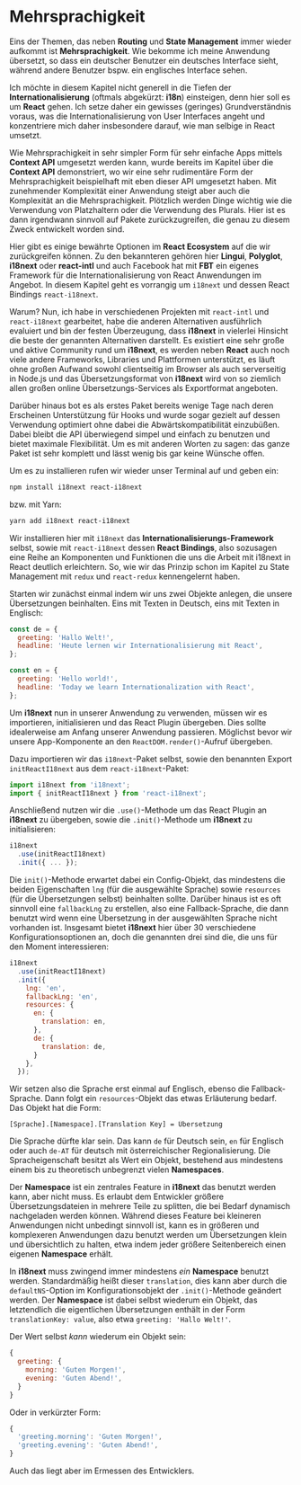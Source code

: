# Mehrsprachigkeit

Eins der Themen, das neben **Routing** und **State Management** immer wieder aufkommt ist **Mehrsprachigkeit**. Wie bekomme ich meine Anwendung übersetzt, so dass ein deutscher Benutzer ein deutsches Interface sieht, während andere Benutzer bspw. ein englisches Interface sehen.

Ich möchte in diesem Kapitel nicht generell in die Tiefen der **Internationalisierung** \(oftmals abgekürzt: **i18n**\) einsteigen, denn hier soll es um **React** gehen. Ich setze daher ein gewisses \(geringes\) Grundverständnis voraus, was die Internationalisierung von User Interfaces angeht und konzentriere mich daher insbesondere darauf, wie man selbige in React umsetzt.

Wie Mehrsprachigkeit in sehr simpler Form für sehr einfache Apps mittels **Context API** umgesetzt werden kann, wurde bereits im Kapitel über die **Context API** demonstriert, wo wir eine sehr rudimentäre Form der Mehrsprachigkeit beispielhaft mit eben dieser API umgesetzt haben. Mit zunehmender Komplexität einer Anwendung steigt aber auch die Komplexität an die Mehrsprachigkeit. Plötzlich werden Dinge wichtig wie die Verwendung von Platzhaltern oder die Verwendung des Plurals. Hier ist es dann irgendwann sinnvoll auf Pakete zurückzugreifen, die genau zu diesem Zweck entwickelt worden sind.

Hier gibt es einige bewährte Optionen im **React Ecosystem** auf die wir zurückgreifen können. Zu den bekannteren gehören hier **Lingui**, **Polyglot**, **i18next** oder **react-intl** und auch Facebook hat mit **FBT** ein eigenes Framework für die Internationalisierung von React Anwendungen im Angebot. In diesem Kapitel geht es vorrangig um `i18next` und dessen React Bindings `react-i18next`. 

Warum? Nun, ich habe in verschiedenen Projekten mit `react-intl` und `react-i18next` gearbeitet, habe die anderen Alternativen ausführlich evaluiert und bin der festen Überzeugung, dass **i18next** in vielerlei Hinsicht die beste der genannten Alternativen darstellt. Es existiert eine sehr große und aktive Community rund um **i18next**, es werden neben **React** auch noch viele andere Frameworks, Libraries und Plattformen unterstützt, es läuft ohne großen Aufwand sowohl clientseitig im Browser als auch serverseitig in Node.js und das Übersetzungsformat von **i18next** wird von so ziemlich allen großen online Übersetzungs-Services als Exportformat angeboten. 

Darüber hinaus bot es als erstes Paket bereits wenige Tage nach deren Erscheinen Unterstützung für Hooks und wurde sogar gezielt auf dessen Verwendung optimiert ohne dabei die Abwärtskompatibilität einzubüßen. Dabei bleibt die API überwiegend simpel und einfach zu benutzen und bietet maximale Flexibilität. Um es mit anderen Worten zu sagen: das ganze Paket ist sehr komplett und lässt wenig bis gar keine Wünsche offen.

Um es zu installieren rufen wir wieder unser Terminal auf und geben ein:

```bash
npm install i18next react-i18next
```

bzw. mit Yarn:

```bash
yarn add i18next react-i18next
```

Wir installieren hier mit `i18next` das **Internationalisierungs-Framework** selbst, sowie mit `react-i18next` dessen **React Bindings**, also sozusagen eine Reihe an Komponenten und Funktionen die uns die Arbeit mit i18next in React deutlich erleichtern. So, wie wir das Prinzip schon im Kapitel zu State Management mit `redux` und `react-redux` kennengelernt haben.

Starten wir zunächst einmal indem wir uns zwei Objekte anlegen, die unsere Übersetzungen beinhalten. Eins mit Texten in Deutsch, eins mit Texten in Englisch:

```javascript
const de = {
  greeting: 'Hallo Welt!',
  headline: 'Heute lernen wir Internationalisierung mit React',
};

const en = {
  greeting: 'Hello world!',
  headline: 'Today we learn Internationalization with React',
};
```

Um **i18next** nun in unserer Anwendung zu verwenden, müssen wir es importieren, initialisieren und das React Plugin übergeben. Dies sollte idealerweise am Anfang unserer Anwendung passieren. Möglichst bevor wir unsere App-Komponente an den `ReactDOM.render()`-Aufruf übergeben. 

Dazu importieren wir das `i18next`-Paket selbst, sowie den benannten Export `initReactI18next` aus dem `react-i18next`-Paket:

```javascript
import i18next from 'i18next';
import { initReactI18next } from 'react-i18next';
```

Anschließend nutzen wir die `.use()`-Methode um das React Plugin an **i18next** zu übergeben, sowie die `.init()`-Methode um **i18next** zu initialisieren:

```javascript
i18next
  .use(initReactI18next)
  .init({ ... });
```

Die `init()`-Methode erwartet dabei ein Config-Objekt, das mindestens die beiden Eigenschaften `lng` \(für die ausgewählte Sprache\) sowie `resources` \(für die Übersetzungen selbst\) beinhalten sollte. Darüber hinaus ist es oft sinnvoll eine `fallbackLng` zu erstellen, also eine Fallback-Sprache, die dann benutzt wird wenn eine Übersetzung in der ausgewählten Sprache nicht vorhanden ist. Insgesamt bietet **i18next** hier über 30 verschiedene Konfigurationsoptionen an, doch die genannten drei sind die, die uns für den Moment interessieren:

```javascript
i18next
  .use(initReactI18next)
  .init({
    lng: 'en',
    fallbackLng: 'en',
    resources: {
      en: {
        translation: en,
      },
      de: {
        translation: de,
      }
    },
  });
```

Wir setzen also die Sprache erst einmal auf Englisch, ebenso die Fallback-Sprache. Dann folgt ein `resources`-Objekt das etwas Erläuterung bedarf. Das Objekt hat die Form:

```text
[Sprache].[Namespace].[Translation Key] = Übersetzung
```

Die Sprache dürfte klar sein. Das kann `de` für Deutsch sein, `en` für Englisch oder auch `de-AT` für deutsch mit österreichischer Regionalisierung. Die Spracheigenschaft besitzt als Wert ein Objekt, bestehend aus mindestens einem bis zu theoretisch unbegrenzt vielen **Namespaces**.

Der **Namespace** ist ein zentrales Feature in **i18next** das benutzt werden kann, aber nicht muss. Es erlaubt dem Entwickler größere Übersetzungsdateien in mehrere Teile zu splitten, die bei Bedarf dynamisch nachgeladen werden können. Während dieses Feature bei kleineren Anwendungen nicht unbedingt sinnvoll ist, kann es in größeren und komplexeren Anwendungen dazu benutzt werden um Übersetzungen klein und übersichtlich zu halten, etwa indem jeder größere Seitenbereich einen eigenen **Namespace** erhält.

In **i18next** muss zwingend immer mindestens _ein_ **Namespace** benutzt werden. Standardmäßig heißt dieser `translation`, dies kann aber durch die `defaultNS`-Option im Konfigurationsobjekt der `.init()`-Methode geändert werden. Der **Namespace** ist dabei selbst wiederum ein Objekt, das letztendlich die eigentlichen Übersetzungen enthält in der Form `translationKey: value`, also etwa `greeting: 'Hallo Welt!'`. 

Der Wert selbst _kann_ wiederum ein Objekt sein: 

```javascript
{
  greeting: {
    morning: 'Guten Morgen!',
    evening: 'Guten Abend!',
  }
}
```

Oder in verkürzter Form:

```javascript
{
  'greeting.morning': 'Guten Morgen!',
  'greeting.evening': 'Guten Abend!',
}
```

Auch das liegt aber im Ermessen des Entwicklers.



